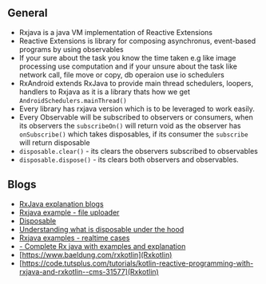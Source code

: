 ## General

  * Rxjava is a java VM implementation of Reactive Extensions
  * Reactive Extensions is library for composing asynchronus, event-based programs by using observables
  * If your sure about the task you know the time taken e.g like image processing use computation 
  and if your unsure about the task like network call, file move or copy, db operaion use io schedulers
  * RxAndroid extends RxJava to provide main thread schedulers, loopers, handlers to Rxjava as it is a library thats how we get 
   `AndroidSchedulers.mainThread()`
  * Every library has rxjava version which is to be leveraged to work easily.
  * Every Observable will be subscribed to observers or consumers, when its observers the `subscribeOn()` will return void as the 
    observer has `onSubscribe()` which takes disposables, if its consumer the `subscribe` will return disposable
  * `disposable.clear()` - its clears the observers subscribed to observables  
  * `disposable.dispose()` - its clears both observers and observables. 
   
## Blogs

* [RxJava explanation blogs](https://medium.com/tompee/tagged/rxjava-ninja)
* [Rxjava example - file uploader](https://academy.realm.io/posts/jag-saund-advanced-rxjava-through-concrete-android-examples/)
* [Disposable](https://medium.com/@elye.project/rxjava-2-wheres-disposable-when-subscribe-observer-4ec16049f2e1)
* [Understanding what is disposable under the hood](https://medium.com/@vanniktech/rxjava-2-disposable-under-the-hood-f842d2373e64)
* [Rxjava examples - realtime cases](https://github.com/kaushikgopal/RxJava-Android-Samples)
* [ - Complete Rx java with examples and explanation](https://proandroiddev.com/rxjava-different-types-of-subjects-ef9183b5e87e)
* [https://www.baeldung.com/rxkotlin](Rxkotlin)
* [https://code.tutsplus.com/tutorials/kotlin-reactive-programming-with-rxjava-and-rxkotlin--cms-31577](Rxkotlin)


